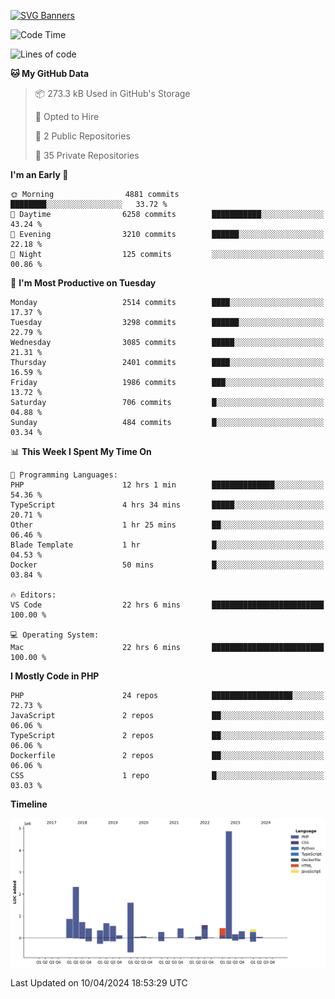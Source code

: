 [![SVG Banners](https://svg-banners.vercel.app/api?type=glitch&text1=Gere_Lajos%F0%9F%92%BB&width=800&height=400)](https://github.com/Akshay090/svg-banners)

<!--START_SECTION:waka-->
![Code Time](http://img.shields.io/badge/Code%20Time-1%2C534%20hrs%2020%20mins-blue)

![Lines of code](https://img.shields.io/badge/From%20Hello%20World%20I%27ve%20Written-15.1%20million%20lines%20of%20code-blue)

**🐱 My GitHub Data** 

> 📦 273.3 kB Used in GitHub's Storage 
 > 
> 💼 Opted to Hire
 > 
> 📜 2 Public Repositories 
 > 
> 🔑 35 Private Repositories 
 > 
**I'm an Early 🐤** 

```text
🌞 Morning                4881 commits        ████████░░░░░░░░░░░░░░░░░   33.72 % 
🌆 Daytime                6258 commits        ███████████░░░░░░░░░░░░░░   43.24 % 
🌃 Evening                3210 commits        ██████░░░░░░░░░░░░░░░░░░░   22.18 % 
🌙 Night                  125 commits         ░░░░░░░░░░░░░░░░░░░░░░░░░   00.86 % 
```
📅 **I'm Most Productive on Tuesday** 

```text
Monday                   2514 commits        ████░░░░░░░░░░░░░░░░░░░░░   17.37 % 
Tuesday                  3298 commits        ██████░░░░░░░░░░░░░░░░░░░   22.79 % 
Wednesday                3085 commits        █████░░░░░░░░░░░░░░░░░░░░   21.31 % 
Thursday                 2401 commits        ████░░░░░░░░░░░░░░░░░░░░░   16.59 % 
Friday                   1986 commits        ███░░░░░░░░░░░░░░░░░░░░░░   13.72 % 
Saturday                 706 commits         █░░░░░░░░░░░░░░░░░░░░░░░░   04.88 % 
Sunday                   484 commits         █░░░░░░░░░░░░░░░░░░░░░░░░   03.34 % 
```


📊 **This Week I Spent My Time On** 

```text
💬 Programming Languages: 
PHP                      12 hrs 1 min        ██████████████░░░░░░░░░░░   54.36 % 
TypeScript               4 hrs 34 mins       █████░░░░░░░░░░░░░░░░░░░░   20.71 % 
Other                    1 hr 25 mins        ██░░░░░░░░░░░░░░░░░░░░░░░   06.46 % 
Blade Template           1 hr                █░░░░░░░░░░░░░░░░░░░░░░░░   04.53 % 
Docker                   50 mins             █░░░░░░░░░░░░░░░░░░░░░░░░   03.84 % 

🔥 Editors: 
VS Code                  22 hrs 6 mins       █████████████████████████   100.00 % 

💻 Operating System: 
Mac                      22 hrs 6 mins       █████████████████████████   100.00 % 
```

**I Mostly Code in PHP** 

```text
PHP                      24 repos            ██████████████████░░░░░░░   72.73 % 
JavaScript               2 repos             ██░░░░░░░░░░░░░░░░░░░░░░░   06.06 % 
TypeScript               2 repos             ██░░░░░░░░░░░░░░░░░░░░░░░   06.06 % 
Dockerfile               2 repos             ██░░░░░░░░░░░░░░░░░░░░░░░   06.06 % 
CSS                      1 repo              █░░░░░░░░░░░░░░░░░░░░░░░░   03.03 % 
```



**Timeline**

![Lines of Code chart](https://raw.githubusercontent.com/gere-lajos/gere-lajos/main/assets/bar_graph.png)


 Last Updated on 10/04/2024 18:53:29 UTC
<!--END_SECTION:waka-->
